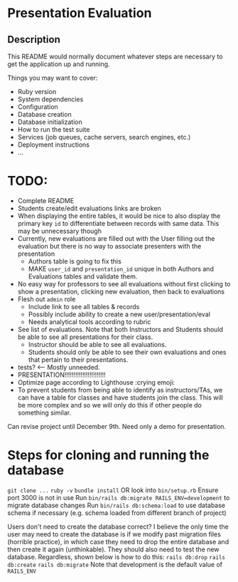 # Presentation Evaluation 

## Description



This README would normally document whatever steps are necessary to get the
application up and running.

Things you may want to cover:

* Ruby version
* System dependencies
* Configuration
* Database creation
* Database initialization
* How to run the test suite
* Services (job queues, cache servers, search engines, etc.)
* Deployment instructions
* ...


# TODO:
- Complete README
- Students create/edit evaluations links are broken
- When displaying the entire tables, it would be nice to also display the primary key `id` to differentiate between records with same data. This may be unnecessary though
- Currently, new evaluations are filled out with the User filling out the evaluation but there is no way to associate presenters with the presentation
    - Authors table is going to fix this
    - MAKE `user_id` and `presentation_id` unique in both Authors and Evaluations tables and validate them.
- No easy way for professors to see all evaluations without first clicking to show a presentation, clicking new evaluation, then back to evaluations
- Flesh out `admin` role
    - Include link to see all tables & records
    - Possibly include ability to create a new user/presentation/eval
    - Needs analytical tools according to rubric
- See list of evaluations. Note that both Instructors and Students should be able to see all presentations for their class.
    - Instructor should be able to see all evaluations.
    - Students should only be able to see their own evaluations and ones that pertain to their presentations.
- tests? <-- Mostly unneeded.
- PRESENTATION!!!!!!!!!!!!!!!!!!!!!!!
- Optimize page according to Lighthouse :crying emoji:
- To prevent students from being able to identify as instructors/TAs, we can have a table for classes and have students join the class. This will be more complex and so we will only do this if other people do something similar.

Can revise project until December 9th. Need only a demo for presentation. 

# Steps for cloning and running the database
`git clone ...`
`ruby -v`
`bundle install` OR look into `bin/setup.rb`
Ensure port 3000 is not in use
Run `bin/rails db:migrate RAILS_ENV=development` to migrate database changes
Run `bin/rails db:schema:load` to use database schema if necessary (e.g. schema loaded from different branch of project)

Users don't need to create the database correct?
I believe the only time the user may need to create the database is if we modify past migration files (horrible practice), in which case they need to drop the entire database and then create it again (unthinkable). They should also need to test the new database. Regardless, shown below is how to do this:
`rails db:drop`
`rails db:create`
`rails db:migrate`  Note that development is the default value of `RAILS_ENV`
